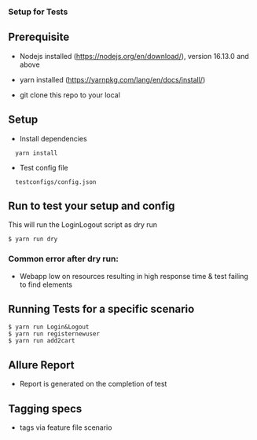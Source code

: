 ### Setup for Tests 

## Prerequisite

* Nodejs installed (https://nodejs.org/en/download/), version 16.13.0 and above

* yarn installed (https://yarnpkg.com/lang/en/docs/install/)


* git clone this repo to your local

## Setup

* Install dependencies

```
  yarn install
```

* Test config file

```
  testconfigs/config.json 
```

## Run to test your setup and config

This will run the LoginLogout script as dry run
```
$ yarn run dry
```

### Common error after dry run:

* Webapp low on resources resulting in high response time & test failing to find elements 

## Running Tests for a specific scenario
```
$ yarn run Login&Logout 
$ yarn run registernewuser 
$ yarn run add2cart 
```
## Allure Report
* Report is generated on the completion of test
  
## Tagging specs
  
* tags via feature file scenario 